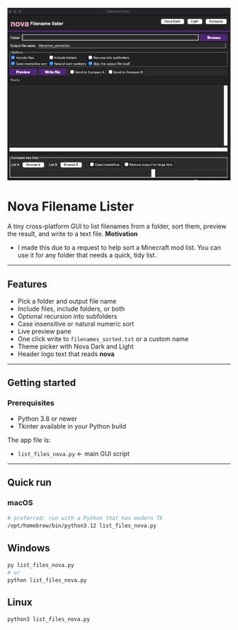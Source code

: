 <p align="center">
  <img src="hero.png" alt="Nova Filename Lister" width="900">
</p>


# Nova Filename Lister

A tiny cross-platform GUI to list filenames from a folder, sort them, preview the result, and write to a text file.
**Motivation**
* I made this due to a request to help sort a Minecraft mod list. You can use it for any folder that needs a quick, tidy list.

---

## Features

* Pick a folder and output file name
* Include files, include folders, or both
* Optional recursion into subfolders
* Case insensitive or natural numeric sort
* Live preview pane
* One click write to `filenames_sorted.txt` or a custom name
* Theme picker with Nova Dark and Light
* Header logo text that reads **nova**

---

## Getting started

### Prerequisites

* Python 3.8 or newer
* Tkinter available in your Python build

The app file is:

* `list_files_nova.py`  ← main GUI script

---

## Quick run

### macOS

```bash
# preferred: run with a Python that has modern Tk
/opt/homebrew/bin/python3.12 list_files_nova.py
```
## Windows

```bash
py list_files_nova.py
# or
python list_files_nova.py
```

## Linux

```bash
python3 list_files_nova.py
```

